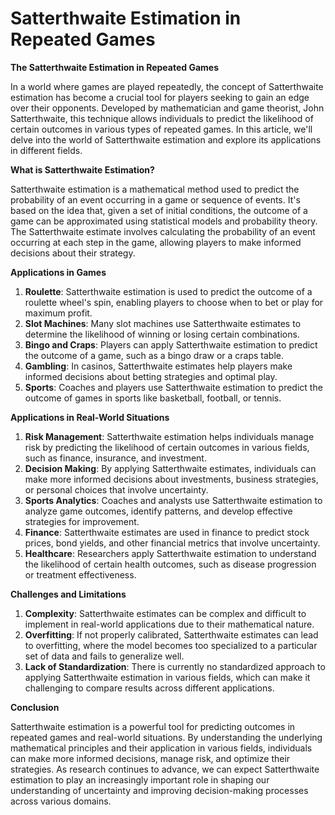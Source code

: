 # Satterthwaite Estimation in Repeated Games

**The Satterthwaite Estimation in Repeated Games**

In a world where games are played repeatedly, the concept of Satterthwaite estimation has become a crucial tool for players seeking to gain an edge over their opponents. Developed by mathematician and game theorist, John Satterthwaite, this technique allows individuals to predict the likelihood of certain outcomes in various types of repeated games. In this article, we'll delve into the world of Satterthwaite estimation and explore its applications in different fields.

**What is Satterthwaite Estimation?**

Satterthwaite estimation is a mathematical method used to predict the probability of an event occurring in a game or sequence of events. It's based on the idea that, given a set of initial conditions, the outcome of a game can be approximated using statistical models and probability theory. The Satterthwaite estimate involves calculating the probability of an event occurring at each step in the game, allowing players to make informed decisions about their strategy.

**Applications in Games**

1. **Roulette**: Satterthwaite estimation is used to predict the outcome of a roulette wheel's spin, enabling players to choose when to bet or play for maximum profit.
2. **Slot Machines**: Many slot machines use Satterthwaite estimates to determine the likelihood of winning or losing certain combinations.
3. **Bingo and Craps**: Players can apply Satterthwaite estimation to predict the outcome of a game, such as a bingo draw or a craps table.
4. **Gambling**: In casinos, Satterthwaite estimates help players make informed decisions about betting strategies and optimal play.
5. **Sports**: Coaches and players use Satterthwaite estimation to predict the outcome of games in sports like basketball, football, or tennis.

**Applications in Real-World Situations**

1. **Risk Management**: Satterthwaite estimation helps individuals manage risk by predicting the likelihood of certain outcomes in various fields, such as finance, insurance, and investment.
2. **Decision Making**: By applying Satterthwaite estimates, individuals can make more informed decisions about investments, business strategies, or personal choices that involve uncertainty.
3. **Sports Analytics**: Coaches and analysts use Satterthwaite estimation to analyze game outcomes, identify patterns, and develop effective strategies for improvement.
4. **Finance**: Satterthwaite estimates are used in finance to predict stock prices, bond yields, and other financial metrics that involve uncertainty.
5. **Healthcare**: Researchers apply Satterthwaite estimation to understand the likelihood of certain health outcomes, such as disease progression or treatment effectiveness.

**Challenges and Limitations**

1. **Complexity**: Satterthwaite estimates can be complex and difficult to implement in real-world applications due to their mathematical nature.
2. **Overfitting**: If not properly calibrated, Satterthwaite estimates can lead to overfitting, where the model becomes too specialized to a particular set of data and fails to generalize well.
3. **Lack of Standardization**: There is currently no standardized approach to applying Satterthwaite estimation in various fields, which can make it challenging to compare results across different applications.

**Conclusion**

Satterthwaite estimation is a powerful tool for predicting outcomes in repeated games and real-world situations. By understanding the underlying mathematical principles and their application in various fields, individuals can make more informed decisions, manage risk, and optimize their strategies. As research continues to advance, we can expect Satterthwaite estimation to play an increasingly important role in shaping our understanding of uncertainty and improving decision-making processes across various domains.
